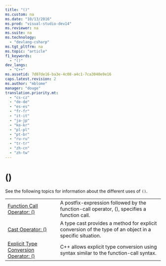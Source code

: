 ```yaml
---
title: "()"
ms.custom: na
ms.date: "10/13/2016"
ms.prod: "visual-studio-dev14"
ms.reviewer: na
ms.suite: na
ms.technology: 
  - "devlang-csharp"
ms.tgt_pltfrm: na
ms.topic: "article"
f1_keywords: 
  - "()"
dev_langs: 
  - "C++"
ms.assetid: 7d07de16-ba3e-4c08-a4c1-7ca3040e9e16
caps.latest.revision: 2
ms.author: "mblome"
manager: "douge"
translation.priority.mt: 
  - "cs-cz"
  - "de-de"
  - "es-es"
  - "fr-fr"
  - "it-it"
  - "ja-jp"
  - "ko-kr"
  - "pl-pl"
  - "pt-br"
  - "ru-ru"
  - "tr-tr"
  - "zh-cn"
  - "zh-tw"
---
```

# ()
See the following topics for information about the different uses of `()`.  
  
|||  
|-|-|  
|[Function Call Operator: ()](../Topic/Function%20Call%20Operator:%20\(\).md)|A postfix-expression followed by the function-call operator, (), specifies a function call.|  
|[Cast Operator: ()](../Topic/Cast%20Operator:%20\(\).md)|A type cast provides a method for explicit conversion of the type of an object in a specific situation.|  
|[Explicit Type Conversion Operator: ()](../Topic/Explicit%20Type%20Conversion%20Operator:%20\(\).md)|C++ allows explicit type conversion using syntax similar to the function-call syntax.|